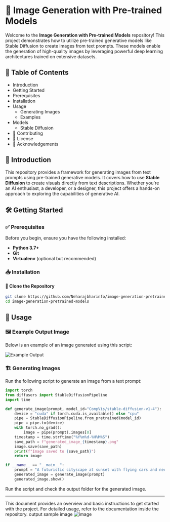 # 🚀 Image Generation with Pre-trained Models

Welcome to the **Image Generation with Pre-trained Models** repository! This project demonstrates how to utilize pre-trained generative models like Stable Diffusion to create images from text prompts. These models enable the generation of high-quality images by leveraging powerful deep learning architectures trained on extensive datasets.

## 📖 Table of Contents
- Introduction
- Getting Started
- Prerequisites
- Installation
- Usage
  - Generating Images
  - Examples
- Models
  - Stable Diffusion
- 🤝 Contributing
- 📜 License
- 🙌 Acknowledgements

## 🌟 Introduction
This repository provides a framework for generating images from text prompts using pre-trained generative models. It covers how to use **Stable Diffusion** to create visuals directly from text descriptions. Whether you're an AI enthusiast, a developer, or a designer, this project offers a hands-on approach to exploring the capabilities of generative AI.

## 🛠 Getting Started

### ✅ Prerequisites
Before you begin, ensure you have the following installed:

- **Python 3.7+**
- **Git**
- **Virtualenv** (optional but recommended)

### 📥 Installation
#### 🔹 Clone the Repository
```sh
git clone https://github.com/Neharajbharinfo/image-generation-pretrained-models.git
cd image-generation-pretrained-models
```

## 🎨 Usage

### 🖼 Example Output Image
Below is an example of an image generated using this script:

![Example Output](example_output.png)

### 🏗 Generating Images
Run the following script to generate an image from a text prompt:

```python
import torch
from diffusers import StableDiffusionPipeline
import time

def generate_image(prompt, model_id="CompVis/stable-diffusion-v1-4"):
    device = "cuda" if torch.cuda.is_available() else "cpu"
    pipe = StableDiffusionPipeline.from_pretrained(model_id)
    pipe = pipe.to(device)
    with torch.no_grad():
        image = pipe(prompt).images[0]
    timestamp = time.strftime("%Y%m%d-%H%M%S")
    save_path = f"generated_image_{timestamp}.png"
    image.save(save_path)
    print(f"Image saved to {save_path}")
    return image

if __name__ == "__main__":
    prompt = "A futuristic cityscape at sunset with flying cars and neon lights."
    generated_image = generate_image(prompt)
    generated_image.show()
```

Run the script and check the output folder for the generated image.

---
This document provides an overview and basic instructions to get started with the project. For detailed usage, refer to the documentation inside the repository.
output sample image   ![image](https://github.com/user-attachments/assets/d8cd52e3-4a9c-4865-b938-05379d401024)


